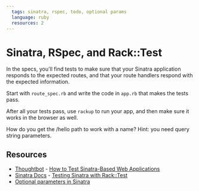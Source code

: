 ```yaml
---
  tags: sinatra, rspec, todo, optional params
  language: ruby
  resources: 2
---
```


# Sinatra, RSpec, and Rack::Test

In the specs, you'll find tests to make sure that your Sinatra application responds to the expected routes, and that your route handlers respond with the expected information.

Start with `route_spec.rb` and write the code in `app.rb` that makes the tests pass.

After all your tests pass, use `rackup` to run your app, and then make sure it works in the browser as well.

How do you get the /hello path to work with a name? Hint: you need query string parameters.

## Resources
* [Thoughtbot](http://robots.thoughtbot.com/) - [How to Test Sinatra-Based Web Applications](http://robots.thoughtbot.com/how-to-test-sinatra-based-web-services)
* [Sinatra Docs](http://www.sinatrarb.com/) - [Testing Sinatra with Rack::Test](http://www.sinatrarb.com/testing.html)
* [Optional parameters in Sinatra](http://stackoverflow.com/questions/21847105/several-optional-parameters-in-sinatra-route)